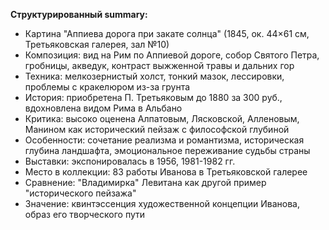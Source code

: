 **Структурированный summary:**

- Картина "Аппиева дорога при закате солнца" (1845, ок. 44×61 см, Третьяковская галерея, зал №10)
- Композиция: вид на Рим по Аппиевой дороге, собор Святого Петра, гробницы, акведук, контраст выжженной травы и дальних гор
- Техника: мелкозернистый холст, тонкий мазок, лессировки, проблемы с кракелюром из-за грунта
- История: приобретена П. Третьяковым до 1880 за 300 руб., вдохновлена видом Рима в Альбано
- Критика: высоко оценена Алпатовым, Лясковской, Алленовым, Манином как исторический пейзаж с философской глубиной
- Особенности: сочетание реализма и романтизма, историческая глубина ландшафта, эмоциональное переживание судьбы страны
- Выставки: экспонировалась в 1956, 1981-1982 гг.
- Место в коллекции: 83 работы Иванова в Третьяковской галерее
- Сравнение: "Владимирка" Левитана как другой пример "исторического пейзажа"
- Значение: квинтэссенция художественной концепции Иванова, образ его творческого пути